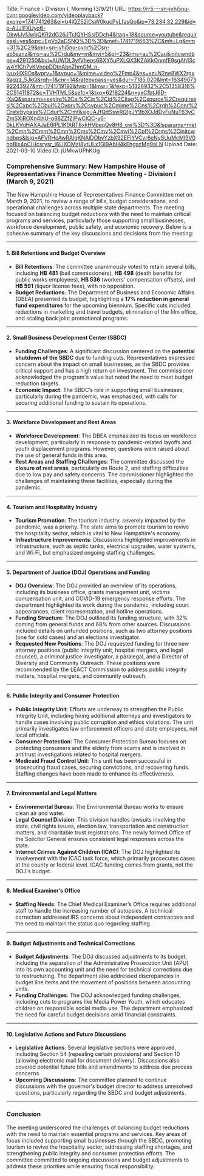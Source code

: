 Title: Finance - Division I, Morning (3/9/21)
URL: https://rr5---sn-jvhj5nu-cvnr.googlevideo.com/videoplayback?expire=1741741263&ei=b4jQZ52iCsW0kucPyLfasQo&ip=73.234.32.229&id=o-AJJIFXUyo6-OkwIJvfJwbQKR2dG26JTrJQYHSsiDDch4&itag=18&source=youtube&requiressl=yes&xpc=EgVo2aDSNQ%3D%3D&met=1741719663%2C&mh=Lg&mm=31%2C29&mn=sn-jvhj5nu-cvnr%2Csn-ab5sznzl&ms=au%2Crdu&mv=m&mvi=5&pl=23&rms=au%2Cau&initcwndbps=4291250&bui=AUWDL3yfVheos6BXY5uPXLQX3KZAKkOnmfE9sgAh13cw4YlGh7vKVnopDDtnAbnZhmGM_n-IvuxHX9Os&vprv=1&svpuc=1&mime=video%2Fmp4&ns=xzuN2ne8WX2rgxXagzz_5JkQ&rqh=1&cnr=14&ratebypass=yes&dur=7185.020&lmt=1634907392243927&mt=1741719192&fvip=1&lmw=1&fexp=51326932%2C51358316%2C51411872&c=TVHTML5&sefc=1&txp=6218224&n=yxCfbtJ6D-lXaQ&sparams=expire%2Cei%2Cip%2Cid%2Citag%2Csource%2Crequiressl%2Cxpc%2Cbui%2Cvprv%2Csvpuc%2Cmime%2Cns%2Crqh%2Ccnr%2Cratebypass%2Cdur%2Clmt&sig=AJfQdSswRQIgJY9bXOJdDyFuNuT63yCZmSXjROXn4ihU-o88ZZfZjPwCIQC-y6-0kLKVdHAXAJaE6IPL1K0tRT8xkHVbeqQv8H8_ow%3D%3D&lsparams=met%2Cmh%2Cmm%2Cmn%2Cms%2Cmv%2Cmvi%2Cpl%2Crms%2Cinitcwndbps&lsig=AFVRHeAwRAIgKNAlDObvYzbX92EFlYVCvr6eNySUuMcMI9V0hqBix4oCIHcsrysr_i6LiXOMzI8ytULx1GI9AbH4kEhgazMg9aLN
Upload Date: 2021-03-10
Video ID: jUMkwUPhKUg

### Comprehensive Summary: New Hampshire House of Representatives Finance Committee Meeting - Division I (March 9, 2021)

The New Hampshire House of Representatives Finance Committee met on March 9, 2021, to review a range of bills, budget considerations, and operational challenges across multiple state departments. The meeting focused on balancing budget reductions with the need to maintain critical programs and services, particularly those supporting small businesses, workforce development, public safety, and economic recovery. Below is a cohesive summary of the key discussions and decisions from the meeting:

---

#### **1. Bill Retentions and Budget Overview**
- **Bill Retentions**: The committee unanimously voted to retain several bills, including **HB 481** (bail commissioners), **HB 498** (death benefits for public works employees), **HB 536** (workers' compensation offsets), and **HB 591** (liquor license fees), with no opposition.
- **Budget Reductions**: The Department of Business and Economic Affairs (DBEA) presented its budget, highlighting a **17% reduction in general fund expenditures** for the upcoming biennium. Specific cuts included reductions in marketing and travel budgets, elimination of the film office, and scaling back joint promotional programs.

---

#### **2. Small Business Development Center (SBDC)**
- **Funding Challenges**: A significant discussion centered on the **potential shutdown of the SBDC** due to funding cuts. Representatives expressed concern about the impact on small businesses, as the SBDC provides critical support and has a high return on investment. The commissioner acknowledged the program's value but noted the need to meet budget reduction targets.
- **Economic Impact**: The SBDC’s role in supporting small businesses, particularly during the pandemic, was emphasized, with calls for securing additional funding to sustain its operations.

---

#### **3. Workforce Development and Rest Areas**
- **Workforce Development**: The DBEA emphasized its focus on workforce development, particularly in response to pandemic-related layoffs and youth displacement programs. However, questions were raised about the use of general funds in this area.
- **Rest Areas and Staffing Challenges**: The committee discussed the **closure of rest areas**, particularly on Route 2, and staffing difficulties due to low pay and safety concerns. The commissioner highlighted the challenges of maintaining these facilities, especially during the pandemic.

---

#### **4. Tourism and Hospitality Industry**
- **Tourism Promotion**: The tourism industry, severely impacted by the pandemic, was a priority. The state aims to promote tourism to revive the hospitality sector, which is vital to New Hampshire's economy.
- **Infrastructure Improvements**: Discussions highlighted improvements in infrastructure, such as septic tanks, electrical upgrades, water systems, and Wi-Fi, but emphasized ongoing staffing challenges.

---

#### **5. Department of Justice (DOJ) Operations and Funding**
- **DOJ Overview**: The DOJ provided an overview of its operations, including its business office, grants management unit, victims compensation unit, and COVID-19 emergency response efforts. The department highlighted its work during the pandemic, including court appearances, client representation, and hotline operations.
- **Funding Structure**: The DOJ outlined its funding structure, with 32% coming from general funds and 68% from other sources. Discussions included details on unfunded positions, such as two attorney positions (one for cold cases) and an elections investigator.
- **Requested New Positions**: The DOJ requested funding for three new attorney positions (public integrity unit, hospital mergers, and legal counsel), a criminal justice investigator, a paralegal, and a Director of Diversity and Community Outreach. These positions were recommended by the LEACT Commission to address public integrity matters, hospital mergers, and community outreach.

---

#### **6. Public Integrity and Consumer Protection**
- **Public Integrity Unit**: Efforts are underway to strengthen the Public Integrity Unit, including hiring additional attorneys and investigators to handle cases involving public corruption and ethics violations. The unit primarily investigates law enforcement officers and state employees, not local officials.
- **Consumer Protection**: The Consumer Protection Bureau focuses on protecting consumers and the elderly from scams and is involved in antitrust investigations related to hospital mergers.
- **Medicaid Fraud Control Unit**: This unit has been successful in prosecuting fraud cases, securing convictions, and recovering funds. Staffing changes have been made to enhance its effectiveness.

---

#### **7. Environmental and Legal Matters**
- **Environmental Bureau**: The Environmental Bureau works to ensure clean air and water.
- **Legal Counsel Division**: This division handles lawsuits involving the state, civil rights issues, election law, transportation and construction matters, and charitable trust registrations. The newly formed Office of the Solicitor General ensures consistent legal responses across the state.
- **Internet Crimes Against Children (ICAC)**: The DOJ highlighted its involvement with the ICAC task force, which primarily prosecutes cases at the county or federal level. ICAC funding comes from grants, not the DOJ's budget.

---

#### **8. Medical Examiner’s Office**
- **Staffing Needs**: The Chief Medical Examiner’s Office requires additional staff to handle the increasing number of autopsies. A technical correction addressed IRS concerns about independent contractors and the need to maintain the status quo regarding staffing.

---

#### **9. Budget Adjustments and Technical Corrections**
- **Budget Adjustments**: The DOJ discussed adjustments to its budget, including the separation of the Administrative Prosecution Unit (APU) into its own accounting unit and the need for technical corrections due to restructuring. The department also addressed discrepancies in budget line items and the movement of positions between accounting units.
- **Funding Challenges**: The DOJ acknowledged funding challenges, including cuts to programs like Media Power Youth, which educates children on responsible social media use. The department emphasized the need for careful budget decisions amid financial constraints.

---

#### **10. Legislative Actions and Future Discussions**
- **Legislative Actions**: Several legislative sections were approved, including Section 54 (repealing certain provisions) and Section 10 (allowing electronic mail for document delivery). Discussions also covered potential future bills and amendments to address due process concerns.
- **Upcoming Discussions**: The committee planned to continue discussions with the governor's budget director to address unresolved questions, particularly regarding the SBDC and budget adjustments.

---

### **Conclusion**
The meeting underscored the challenges of balancing budget reductions with the need to maintain essential programs and services. Key areas of focus included supporting small businesses through the SBDC, promoting tourism to revive the hospitality sector, addressing staffing shortages, and strengthening public integrity and consumer protection efforts. The committee committed to ongoing discussions and budget adjustments to address these priorities while ensuring fiscal responsibility.
